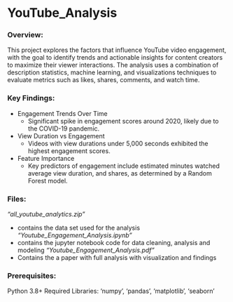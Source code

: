 # YouTube_Analysis
### Overview: 
This project explores the factors that influence YouTube video engagement, with the goal to identify trends and actionable insights for content creators to maximize their viewer interactions. The analysis uses a combination of description statistics, machine learning, and visualizations techniques to evaluate metrics such as likes, shares, comments, and watch time.

### Key Findings:
* Engagement Trends Over Time
  * Significant spike in engagement scores around 2020, likely due to the COVID-19 pandemic.
* View Duration vs Engagement
  * Videos with view durations under 5,000 seconds exhibited the highest engagement scores.
* Feature Importance
  * Key predictors of engagement include estimated minutes watched average view duration, and shares, as determined by a Random Forest model.

### Files:
*“all_youtube_analytics.zip”*
* contains the data set used for the analysis
*“Youtube_Engagement_Analysis.ipynb”*
* contains the jupyter notebook code for data cleaning, analysis and modeling
*“Youtube_Engagement_Analysis.pdf”*
* Contains the a paper with full analysis with visualization and findings

### Prerequisites:
Python 3.8+
Required Libraries: ‘numpy’, ‘pandas’, ‘matplotlib’, ‘seaborn’


